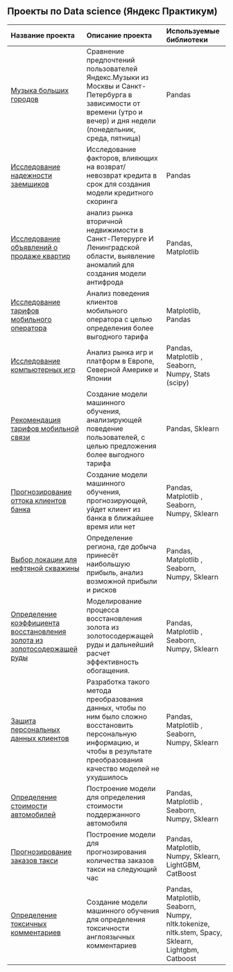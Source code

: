 ## Проекты по Data science (Яндекс Практикум)


| Название проекта | Описание проекта                                                                                                                                                                  | Используемые библиотеки                            |
| :-------------------- |:----------------------------------------------------------------------------------------------------------------------------------------------------------------------------------|:---------------------------------------------------|
| [Музыка больших городов](https://github.com/olgaffomina/yandex_practicum/tree/main/01_basic_python) | Сравнение предпочтений пользователей Яндекс.Музыки из Москвы и Санкт-Петербурга в зависимости от времени (утро и вечер) и дня недели (понедельник, среда, пятница) | Pandas |
| [Исследование надежности заемщиков](адрес://ссылки.здесь "Заголовок ссылки") | Исследование факторов, влияющих на возврат/невозврат кредита в срок для создания модели кредитного скоринга                                                                       | Pandas                                             
| [Исследование объявлений о продаже квартир](адрес://ссылки.здесь "Заголовок ссылки") | анализ рынка вторичной недвижимости в Санкт-Петерурге И Ленинградской области, выявление аномалий для создания модели антифрода                                                   | Pandas, Matplotlib                                 |
| [Исследование тарифов мобильного оператора](адрес://ссылки.здесь "Заголовок ссылки") | Анализ поведения клиентов мобильного оператора с целью определения более выгодного тарифа                                                                                         | Matplotlib, Pandas                                 |
| [Исследование компьютерных игр](адрес://ссылки.здесь "Заголовок ссылки") | Анализ рынка игр и платформ в Европе, Северной Америке и Японии                                                                                                                   | Pandas, Matplotlib , Seaborn, Numpy, Stats (scipy) |
| [Рекомендация тарифов мобильной связи](адрес://ссылки.здесь "Заголовок ссылки") | Создание модели машинного обучения, анализирующей поведение пользователей, с целью предложения более выгодного тарифа                                                             | Pandas, Sklearn                                    |
| [Прогнозирование оттока клиентов банка](адрес://ссылки.здесь "Заголовок ссылки") | Создание модели машинного обучения, прогнозирующей, уйдет клиент из банка в ближайшее время или нет                                                                               | Pandas, Matplotlib , Seaborn, Numpy, Sklearn   |
| [Выбор локации для нефтяной скважины](адрес://ссылки.здесь "Заголовок ссылки") | Определение региона, где добыча принесёт наибольшую прибыль, анализ возможной прибыли и рисков                                                                                    | Pandas, Matplotlib , Seaborn, Numpy, Sklearn |
| [Определение коэффициента восстановления золота из золотосодержащей руды](адрес://ссылки.здесь "Заголовок ссылки") | Моделирование процесса восстановления золота из золотосодержащей руды и дальнейший расчет эффективность обогащения.                                                               | Pandas, Matplotlib , Seaborn, Numpy, Sklearn |
| [Защита персональных данных клиентов](адрес://ссылки.здесь "Заголовок ссылки") | Разработка такого метода преобразования данных, чтобы по ним было сложно восстановить персональную информацию, и чтобы в результате преобразования качество моделей не ухудшилось | Pandas, Matplotlib , Seaborn, Numpy, Sklearn  |
| [Определение стоимости автомобилей](адрес://ссылки.здесь "Заголовок ссылки") | Построение модели для определения стоимости поддержанного автомобиля                                                                                                              | Pandas, Matplotlib , Seaborn, Numpy, Sklearn |
| [ Прогнозирование заказов такси](адрес://ссылки.здесь "Заголовок ссылки") | Построение модели для прогнозирования количества заказов такси на следующий час         | Pandas, Matplotlib, Numpy, Sklearn,  LightGBM, CatBoost|
| [Определение токсичных комментариев](адрес://ссылки.здесь "Заголовок ссылки") | Создание модели машинного обучения для определения токсичности англоязычных комментариев | Pandas, Matplotlib, Seaborn, Numpy, nltk.tokenize, nltk.stem, Spacy, Sklearn, Lightgbm, Catboost|
